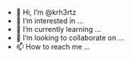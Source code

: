 - 👋 Hi, I’m @krh3rtz
- 👀 I’m interested in ...
- 🌱 I’m currently learning ...
- 💞️ I’m looking to collaborate on ...
- 📫 How to reach me ...

<!---
krh3rtz/krh3rtz is a ✨ special ✨ repository because its `README.md` (this file) appears on your GitHub profile.
You can click the Preview link to take a look at your changes.
--->
